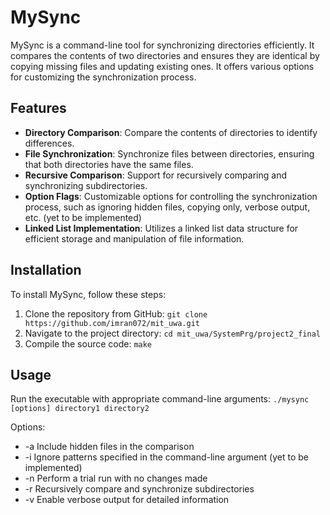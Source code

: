 # MySync

MySync is a command-line tool for synchronizing directories efficiently. It compares the contents of two directories and ensures they are identical by copying missing files and updating existing ones. It offers various options for customizing the synchronization process.

## Features

- **Directory Comparison**: Compare the contents of directories to identify differences.
- **File Synchronization**: Synchronize files between directories, ensuring that both directories have the same files.
- **Recursive Comparison**: Support for recursively comparing and synchronizing subdirectories.
- **Option Flags**: Customizable options for controlling the synchronization process, such as ignoring hidden files, copying only, verbose output, etc. (yet to be implemented)
- **Linked List Implementation**: Utilizes a linked list data structure for efficient storage and manipulation of file information.

## Installation

To install MySync, follow these steps:

1. Clone the repository from GitHub:
    `git clone https://github.com/imran072/mit_uwa.git`
2. Navigate to the project directory:
    `cd mit_uwa/SystemPrg/project2_final`
3. Compile the source code:
    `make`

## Usage

Run the executable with appropriate command-line arguments:
    `./mysync [options] directory1 directory2`

Options:
-  -a    Include hidden files in the comparison
-  -i    Ignore patterns specified in the command-line argument (yet to be implemented)
-  -n    Perform a trial run with no changes made
-  -r    Recursively compare and synchronize subdirectories
-  -v    Enable verbose output for detailed information
